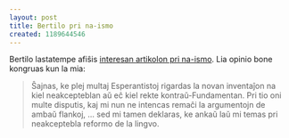```yaml
---
layout: post
title: Bertilo pri na-ismo
created: 1189644546
---
```

Bertilo lastatempe afiŝis <a href="http://lingvakritiko.com/2007/08/21/pri-la-na-ismo/">interesan artikolon pri na-ismo</a>.  Lia opinio bone kongruas kun la mia:

> Ŝajnas, ke plej multaj Esperantistoj rigardas la novan inventaĵon na kiel neakcepteblan aŭ eĉ kiel rekte kontraŭ-Fundamentan. Pri tio oni multe disputis, kaj mi nun ne intencas remaĉi la argumentojn de ambaŭ flankoj, ... sed mi tamen deklaras, ke ankaŭ laŭ mi temas pri neakceptebla reformo de la lingvo.
